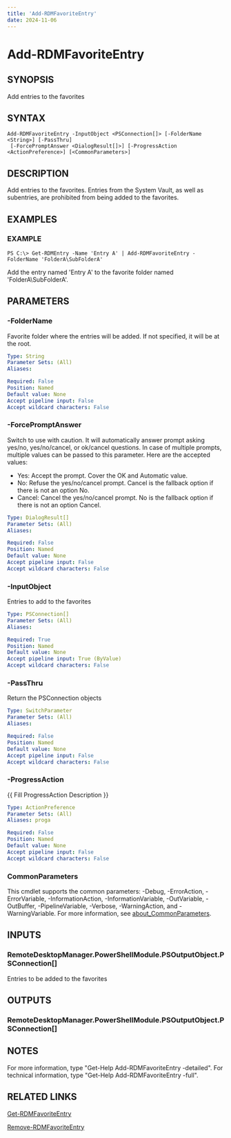 ```yaml
---
title: 'Add-RDMFavoriteEntry'
date: 2024-11-06
---
```



# Add-RDMFavoriteEntry

## SYNOPSIS
Add entries to the favorites

## SYNTAX

```
Add-RDMFavoriteEntry -InputObject <PSConnection[]> [-FolderName <String>] [-PassThru]
 [-ForcePromptAnswer <DialogResult[]>] [-ProgressAction <ActionPreference>] [<CommonParameters>]
```

## DESCRIPTION
Add entries to the favorites.
Entries from the System Vault, as well as subentries, are prohibited from being added to the favorites.

## EXAMPLES

### EXAMPLE
```
PS C:\> Get-RDMEntry -Name 'Entry A' | Add-RDMFavoriteEntry -FolderName 'FolderA\SubFolderA'
```

Add the entry named 'Entry A' to the favorite folder named 'FolderA\SubFolderA'.

## PARAMETERS

### -FolderName
Favorite folder where the entries will be added.
If not specified, it will be at the root.

```yaml
Type: String
Parameter Sets: (All)
Aliases:

Required: False
Position: Named
Default value: None
Accept pipeline input: False
Accept wildcard characters: False
```

### -ForcePromptAnswer
Switch to use with caution.
It will automatically answer prompt asking yes/no, yes/no/cancel, or ok/cancel questions.
In case of multiple prompts, multiple values can be passed to this parameter.
Here are the accepted values:
- Yes: Accept the prompt.
Cover the OK and Automatic value.
- No: Refuse the yes/no/cancel prompt.
Cancel is the fallback option if there is not an option No.
- Cancel: Cancel the yes/no/cancel prompt.
No is the fallback option if there is not an option Cancel.

```yaml
Type: DialogResult[]
Parameter Sets: (All)
Aliases:

Required: False
Position: Named
Default value: None
Accept pipeline input: False
Accept wildcard characters: False
```

### -InputObject
Entries to add to the favorites

```yaml
Type: PSConnection[]
Parameter Sets: (All)
Aliases:

Required: True
Position: Named
Default value: None
Accept pipeline input: True (ByValue)
Accept wildcard characters: False
```

### -PassThru
Return the PSConnection objects

```yaml
Type: SwitchParameter
Parameter Sets: (All)
Aliases:

Required: False
Position: Named
Default value: None
Accept pipeline input: False
Accept wildcard characters: False
```

### -ProgressAction
{{ Fill ProgressAction Description }}

```yaml
Type: ActionPreference
Parameter Sets: (All)
Aliases: proga

Required: False
Position: Named
Default value: None
Accept pipeline input: False
Accept wildcard characters: False
```

### CommonParameters
This cmdlet supports the common parameters: -Debug, -ErrorAction, -ErrorVariable, -InformationAction, -InformationVariable, -OutVariable, -OutBuffer, -PipelineVariable, -Verbose, -WarningAction, and -WarningVariable. For more information, see [about_CommonParameters](http://go.microsoft.com/fwlink/?LinkID=113216).

## INPUTS

### RemoteDesktopManager.PowerShellModule.PSOutputObject.PSConnection[]
Entries to be added to the favorites

## OUTPUTS

### RemoteDesktopManager.PowerShellModule.PSOutputObject.PSConnection[]
## NOTES
For more information, type "Get-Help Add-RDMFavoriteEntry -detailed".
For technical information, type "Get-Help Add-RDMFavoriteEntry -full".

## RELATED LINKS

[Get-RDMFavoriteEntry](http://127.0.0.1:1111/docs/Get-RDMFavoriteEntry/)

[Remove-RDMFavoriteEntry](http://127.0.0.1:1111/docs/Remove-RDMFavoriteEntry/)

